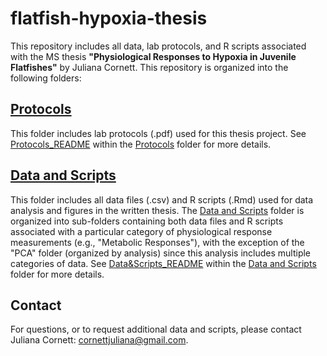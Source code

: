 # flatfish-hypoxia-thesis
This repository includes all data, lab protocols, and R scripts associated with the MS thesis **"Physiological Responses to Hypoxia in Juvenile Flatfishes"** by Juliana Cornett. This repository is organized into the following folders:

## [Protocols](Protocols)

This folder includes lab protocols (.pdf) used for this thesis project. See [Protocols_README](Protocols/Protocols_README.md) within the [Protocols](Protocols) folder for more details. 

## [Data and Scripts](Data&Scripts)

This folder includes all data files (.csv) and R scripts (.Rmd) used for data analysis and figures in the written thesis. The [Data and Scripts](Data&Scripts) folder is organized into sub-folders containing both data files and R scripts associated with a particular category of physiological response measurements (e.g., "Metabolic Responses"), with the exception of the "PCA" folder (organized by analysis) since this analysis includes multiple categories of data. See [Data&Scripts_README](Data&Scripts/Data&Scripts_README.md) within the [Data and Scripts](Data&Scripts) folder for more details. 

## Contact

For questions, or to request additional data and scripts, please contact Juliana Cornett: cornettjuliana@gmail.com.
